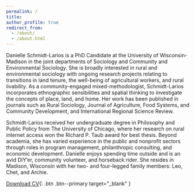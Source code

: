 ```yaml
---
permalink: /
title: 
author_profile: true
redirect_from: 
  - /about/
  - /about.html
---
```


Danielle Schmidt-Larios is a PhD Candidate at the University of Wisconsin-Madison in the joint departments of Sociology and Community and Environmental Sociology. She is broadly interested in rural and environmental sociology with ongoing research projects relating to transitions in land tenure, the well-being of agricultural workers, and rural livability. As a community-engaged mixed-methodologist, Schmidt-Larios incorporates ethnographic sensibilities and spatial thinking to investigate the concepts of place, land, and home. Her work has been published in journals such as Rural Sociology, Journal of Agriculture, Food Systems, and Community Development, and International Regional Science Review. 

Schmidt-Larios received her undergraduate degree in Philosophy and Public Policy from The University of Chicago, where her research on rural internet access won the Richard P. Taub award for best thesis. Beyond academia, she has varied experience in the public and nonprofit sectors through roles in program management, philanthropic consulting, and economic development. Danielle enjoys spending time outside and is an avid DIY’er, community volunteer, and horseback rider. She resides in Madison, Wisconsin with her two- and four-legged family members: Leo, Chet, and Archie.

[Download CV](files/Aug2025_CV_Schmidt.pdf){: .btn .btn--primary target="_blank" }

